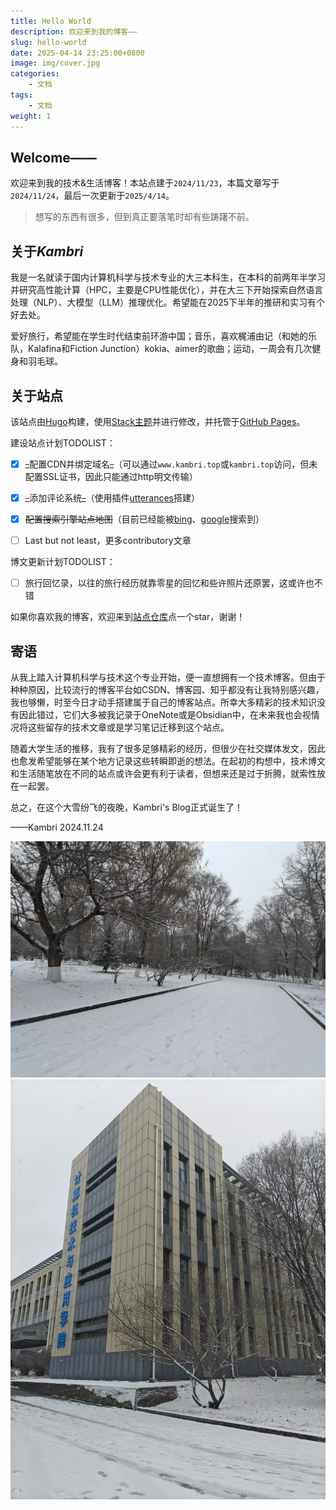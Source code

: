 ```yaml
---
title: Hello World
description: 欢迎来到我的博客——
slug: hello-world
date: 2025-04-14 23:25:00+0800
image: img/cover.jpg
categories:
    - 文档
tags:
    - 文档
weight: 1
---
```


## Welcome——

欢迎来到我的技术&生活博客！本站点建于`2024/11/23`，本篇文章写于`2024/11/24`，最后一次更新于`2025/4/14`。

> 想写的东西有很多，但到真正要落笔时却有些踌躇不前。

## 关于*Kambri*

我是一名就读于国内计算机科学与技术专业的大三本科生，在本科的前两年半学习并研究高性能计算（HPC，主要是CPU性能优化），并在大三下开始探索自然语言处理（NLP）、大模型（LLM）推理优化。希望能在2025下半年的推研和实习有个好去处。

爱好旅行，希望能在学生时代结束前环游中国；音乐，喜欢梶浦由记（和她的乐队，Kalafina和Fiction Junction）kokia、aimer的歌曲；运动，一周会有几次健身和羽毛球。

## 关于站点

该站点由[Hugo](https://github.com/gohugoio/hugo)构建，使用[Stack主题](https://github.com/CaiJimmy/hugo-theme-stack)并进行修改，并托管于[GitHub Pages](https://pages.github.com/)。

建设站点计划TODOLIST：

- [x] ~~_~~配置CDN并绑定域名~~_~~（可以通过`www.kambri.top`或`kambri.top`访问，但未配置SSL证书，因此只能通过http明文传输）

- [x] ~~_~~添加评论系统~~_~~（使用插件[utterances](https://github.com/utterance)搭建）

- [x] ~~配置搜索引擎站点地图~~（目前已经能被[bing](https://www.bing.com/search?q=Kambri%27s+Blog&form=QBLH&sp=-1&lq=0&pq=kambri%27s+&sc=12-9&qs=n&sk=&cvid=0ADCEB3C38214CB08D36A386D38DCCF0)、[google](https://www.google.com/search?q=Kambri%27s+Blog&sca_esv=1c525e0389ef8c5d&sxsrf=AHTn8zrOcUPR7YiLpPhLxp-lWwiXfDd2VQ%3A1744784164778&ei=JEv_Z-WoL7-kkPIPjfXQsQg&ved=0ahUKEwjlyufC89uMAxU_EkQIHY06NIYQ4dUDCBA&uact=5&oq=Kambri%27s+Blog&gs_lp=Egxnd3Mtd2l6LXNlcnAiDUthbWJyaSdzIEJsb2cyCxAAGIAEGLADGKIEMggQABiwAxjvBTIIEAAYsAMY7wVInglQjQdYjQdwAXgAkAEAmAEAoAEAqgEAuAEDyAEA-AEBmAIBoAICmAMAiAYBkAYDkgcBMaAHALIHALgHAA&sclient=gws-wiz-serp)搜索到）

- [ ] Last but not least，更多contributory文章

博文更新计划TODOLIST：

- [ ] 旅行回忆录，以往的旅行经历就靠零星的回忆和些许照片还原罢，这或许也不错

如果你喜欢我的博客，欢迎来到[站点仓库](https://github.com/KaigeZheng/KaigeZheng.github.io)点一个star，谢谢！

## 寄语

从我上踏入计算机科学与技术这个专业开始，便一直想拥有一个技术博客。但由于种种原因，比较流行的博客平台如CSDN、博客园、知乎都没有让我特别感兴趣，我也够懒，时至今日才动手搭建属于自己的博客站点。所幸大多精彩的技术知识没有因此错过，它们大多被我记录于OneNote或是Obsidian中，在未来我也会视情况将这些留存的技术文章或是学习笔记迁移到这个站点。

随着大学生活的推移，我有了很多足够精彩的经历，但很少在社交媒体发文，因此也愈发希望能够在某个地方记录这些转瞬即逝的想法。在起初的构想中，技术博文和生活随笔放在不同的站点或许会更有利于读者，但想来还是过于折腾，就索性放在一起罢。

总之，在这个大雪纷飞的夜晚，Kambri's Blog正式诞生了！

——Kambri 2024.11.24

![今天的雪](img/1.jpg) ![和计算机学院楼](img/2.jpg)